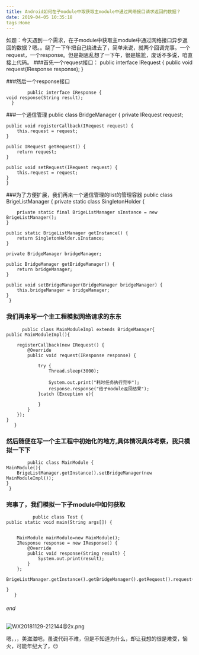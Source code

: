 ```yaml
---
title: Android如何在子module中取获取主module中通过网络接口请求返回的数据？
date: 2019-04-05 10:35:18
tags:Home
---
```

如题：今天遇到一个需求，在子module中获取主module中通过网络接口异步返回的数据？嗯。。绕了一下午把自己绕进去了，简单来说，就两个回调完事。一个request，一个response。但是胡思乱想了一下午，很是尴尬，废话不多说，咱直接上代码。
###首先一个request接口：
            public interface IRequest {
    public void request(IResponse response);
      }

###然后一个response接口

            public interface IResponse {
    void response(String result);
      }

###一个通信管理
            public class BridgeManager {
    private IRequest request;

    public void registerCallback(IRequest request) {
        this.request = request;
    }

    public IRequest getRequest() {
        return request;
    }

    public void setRequest(IRequest request) {
        this.request = request;
    }
    }
###为了方便扩展，我们再来一个通信管理的list的管理容器
            public class BrigeListManager {
    private static class SingletonHolder {

        private static final BrigeListManager sInstance = new BrigeListManager();
    }

    public static BrigeListManager getInstance() {
        return SingletonHolder.sInstance;
    }

    private BridgeManager bridgeManager;

    public BridgeManager getBridgeManager() {
        return bridgeManager;
    }

    public void setBridgeManager(BridgeManager bridgeManager) {
        this.bridgeManager = bridgeManager;
    }
     }

###   我们再来写一个主工程模拟网络请求的东东

          public class MainModuleImpl extends BridgeManager{
    public MainModuleImpl(){

        registerCallback(new IRequest() {
            @Override
            public void request(IResponse response) {

                try {
                    Thread.sleep(3000);

                    System.out.print("耗时任务执行完毕");
                    response.response("给子module返回结果");
                }catch (Exception e){

                }
            }
        });
    }
       }


###  然后随便在写一个主工程中初始化的地方,具体情况具体考察，我只模拟一下下
            public class MainModule {
    MainModule(){
        BrigeListManager.getInstance().setBridgeManager(new MainModuleImpl());
    }
     }


### 完事了，我们模拟一下子module中如何获取

              public class Test {
    public static void main(String args[]) {


        MainModule mainModule=new MainModule();
        IResponse response = new IResponse() {
            @Override
            public void response(String result) {
                System.out.print(result);
            }
        };
        BrigeListManager.getInstance().getBridgeManager().getRequest().request(response);

    }
       }


###### end

   ![WX20181129-212144@2x.png](https://upload-images.jianshu.io/upload_images/1453857-b084f81966313e54.png?imageMogr2/auto-orient/strip%7CimageView2/2/w/1240)

嗯，，，美滋滋吧，虽说代码不难，但是不知道为什么，却让我想的很是难受，恼火，可能年纪大了，😔
 


